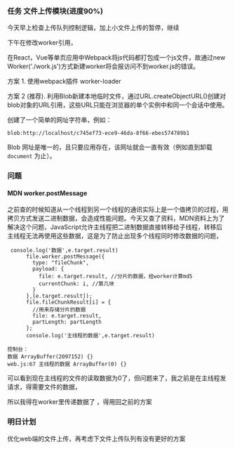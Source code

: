 ### 任务 文件上传模块(进度90%)

今天早上检查上传队列控制逻辑，加上小文件上传的暂停，继续

下午在修改worker引用，

在React，Vue等单页应用中Webpack将js代码都打包成一个js文件，故通过new Worker('./work.js')方式新建worker将会报访问不到worker.js的错误。

方案 1. 使用webpack插件 worker-loader

方案 2 (推荐). 利用Blob新建本地临时文件，通过URL.createObjectURL()创建对blob对象的URL引用，这些URL只能在浏览器的单个实例中和同一个会话中使用。

创建了一个简单的网址字符串，例如：

```
blob:http://localhost/c745ef73-ece9-46da-8f66-ebes574789b1
```

Blob 网址是唯一的，且只要应用存在，该网址就会一直有效（例如直到卸载 `document` 为止）。

### 问题

#### MDN worker.postMessage

之前查的时候知道从一个线程到另一个线程的通讯实际上是一个值拷贝的过程，用拷贝方式发送二进制数据，会造成性能问题。今天又查了资料，MDN资料上为了解决这个问题，JavaScript允许主线程把二进制数据直接转移给子线程，转移后主线程无法再使用这些数据，这是为了防止出现多个线程同时修改数据的问题，

```
 console.log('数据',e.target.result)
      file.worker.postMessage({
        type: "fileChunk",
        payload: {
          file: e.target.result, //分片的数据，给worker计算md5
          currentChunk: i, //第几块
        }
      },[e.target.result]);
      file.fileChunkResult[i] = {
        //用来存储分片的数据
        file: e.target.result,
        partLength: partLength
      };
      console.log('主线程的数据',e.target.result)
```

```
控制台：
数据 ArrayBuffer(2097152) {}
web.js:67 主线程的数据 ArrayBuffer(0) {}
```

可以看到现在主线程的文件的读取数据为0了，但问题来了，我之前是在主线程发请求，得需要文件的数据，

所以我得在worker里传递数据了 ，得用回之前的方案

### 明日计划

优化web端的文件上传，再考虑下文件上传队列有没有更好的方案